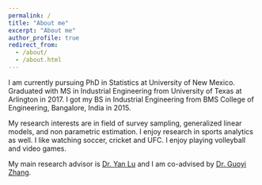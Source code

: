 ```yaml
---
permalink: /
title: "About me"
excerpt: "About me"
author_profile: true
redirect_from: 
  - /about/
  - /about.html
---
```


I am currently pursuing PhD in Statistics at University of New Mexico. Graduated with MS in Industrial Engineering from University of Texas at Arlington in 2017. I got my BS in Industrial Engineering from BMS College of Engineering, Bangalore, India in 2015. 

My research interests are in field of survey sampling, generalized linear models, and non parametric estimation. I enjoy research in sports analytics as well. I like watching soccer, cricket and UFC. I enjoy playing volleyball and video games. 

My main research advisor is [Dr. Yan Lu](https://math.unm.edu/~luyan/) and I am co-advised by [Dr. Guoyi Zhang](https://math.unm.edu/~gzhang12/). 


